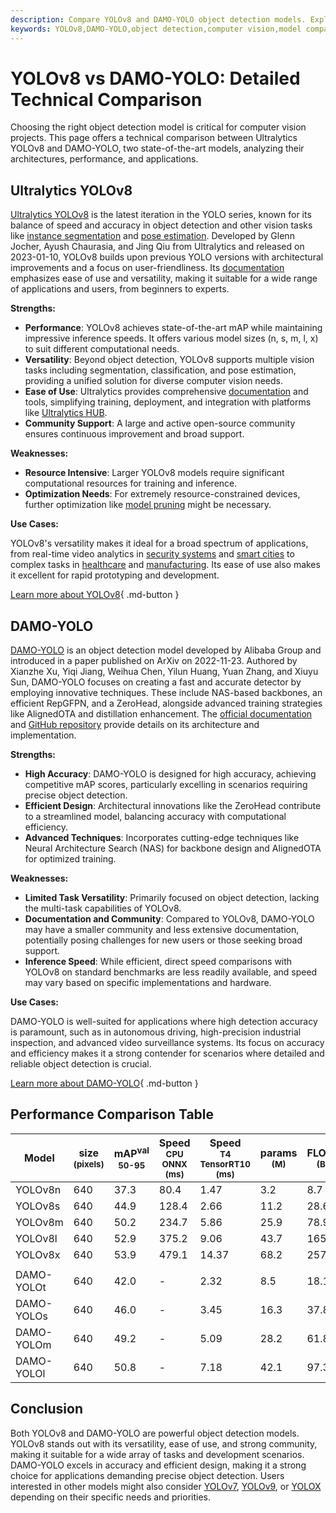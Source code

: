 ```yaml
---
description: Compare YOLOv8 and DAMO-YOLO object detection models. Explore differences in performance, architecture, and applications to choose the best fit.
keywords: YOLOv8,DAMO-YOLO,object detection,computer vision,model comparison,YOLO,Ultralytics,deep learning,accuracy,inference speed
---
```


# YOLOv8 vs DAMO-YOLO: Detailed Technical Comparison

Choosing the right object detection model is critical for computer vision projects. This page offers a technical comparison between Ultralytics YOLOv8 and DAMO-YOLO, two state-of-the-art models, analyzing their architectures, performance, and applications.

<script async src="https://cdn.jsdelivr.net/npm/chart.js"></script>
<script defer src="../../javascript/benchmark.js"></script>

<canvas id="modelComparisonChart" width="1024" height="400" active-models='["YOLOv8", "DAMO-YOLO"]'></canvas>

## Ultralytics YOLOv8

[Ultralytics YOLOv8](https://github.com/ultralytics/ultralytics) is the latest iteration in the YOLO series, known for its balance of speed and accuracy in object detection and other vision tasks like [instance segmentation](https://www.ultralytics.com/glossary/instance-segmentation) and [pose estimation](https://docs.ultralytics.com/tasks/pose/). Developed by Glenn Jocher, Ayush Chaurasia, and Jing Qiu from Ultralytics and released on 2023-01-10, YOLOv8 builds upon previous YOLO versions with architectural improvements and a focus on user-friendliness. Its [documentation](https://docs.ultralytics.com/models/yolov8/) emphasizes ease of use and versatility, making it suitable for a wide range of applications and users, from beginners to experts.

**Strengths:**

- **Performance**: YOLOv8 achieves state-of-the-art mAP while maintaining impressive inference speeds. It offers various model sizes (n, s, m, l, x) to suit different computational needs.
- **Versatility**: Beyond object detection, YOLOv8 supports multiple vision tasks including segmentation, classification, and pose estimation, providing a unified solution for diverse computer vision needs.
- **Ease of Use**: Ultralytics provides comprehensive [documentation](https://docs.ultralytics.com/guides/) and tools, simplifying training, deployment, and integration with platforms like [Ultralytics HUB](https://www.ultralytics.com/hub).
- **Community Support**: A large and active open-source community ensures continuous improvement and broad support.

**Weaknesses:**

- **Resource Intensive**: Larger YOLOv8 models require significant computational resources for training and inference.
- **Optimization Needs**: For extremely resource-constrained devices, further optimization like [model pruning](https://www.ultralytics.com/glossary/pruning) might be necessary.

**Use Cases:**

YOLOv8's versatility makes it ideal for a broad spectrum of applications, from real-time video analytics in [security systems](https://www.ultralytics.com/blog/security-alarm-system-projects-with-ultralytics-yolov8) and [smart cities](https://www.ultralytics.com/blog/computer-vision-ai-in-smart-cities) to complex tasks in [healthcare](https://www.ultralytics.com/solutions/ai-in-healthcare) and [manufacturing](https://www.ultralytics.com/solutions/ai-in-manufacturing). Its ease of use also makes it excellent for rapid prototyping and development.

[Learn more about YOLOv8](https://docs.ultralytics.com/models/yolov8/){ .md-button }

## DAMO-YOLO

[DAMO-YOLO](https://github.com/tinyvision/DAMO-YOLO) is an object detection model developed by Alibaba Group and introduced in a paper published on ArXiv on 2022-11-23. Authored by Xianzhe Xu, Yiqi Jiang, Weihua Chen, Yilun Huang, Yuan Zhang, and Xiuyu Sun, DAMO-YOLO focuses on creating a fast and accurate detector by employing innovative techniques. These include NAS-based backbones, an efficient RepGFPN, and a ZeroHead, alongside advanced training strategies like AlignedOTA and distillation enhancement. The [official documentation](https://github.com/tinyvision/DAMO-YOLO/blob/master/README.md) and [GitHub repository](https://github.com/tinyvision/DAMO-YOLO) provide details on its architecture and implementation.

**Strengths:**

- **High Accuracy**: DAMO-YOLO is designed for high accuracy, achieving competitive mAP scores, particularly excelling in scenarios requiring precise object detection.
- **Efficient Design**: Architectural innovations like the ZeroHead contribute to a streamlined model, balancing accuracy with computational efficiency.
- **Advanced Techniques**: Incorporates cutting-edge techniques like Neural Architecture Search (NAS) for backbone design and AlignedOTA for optimized training.

**Weaknesses:**

- **Limited Task Versatility**: Primarily focused on object detection, lacking the multi-task capabilities of YOLOv8.
- **Documentation and Community**: Compared to YOLOv8, DAMO-YOLO may have a smaller community and less extensive documentation, potentially posing challenges for new users or those seeking broad support.
- **Inference Speed**: While efficient, direct speed comparisons with YOLOv8 on standard benchmarks are less readily available, and speed may vary based on specific implementations and hardware.

**Use Cases:**

DAMO-YOLO is well-suited for applications where high detection accuracy is paramount, such as in autonomous driving, high-precision industrial inspection, and advanced video surveillance systems. Its focus on accuracy and efficiency makes it a strong contender for scenarios where detailed and reliable object detection is crucial.

[Learn more about DAMO-YOLO](https://github.com/tinyvision/DAMO-YOLO/blob/master/README.md){ .md-button }

## Performance Comparison Table

| Model      | size<br><sup>(pixels) | mAP<sup>val<br>50-95 | Speed<br><sup>CPU ONNX<br>(ms) | Speed<br><sup>T4 TensorRT10<br>(ms) | params<br><sup>(M) | FLOPs<br><sup>(B) |
| ---------- | --------------------- | -------------------- | ------------------------------ | ----------------------------------- | ------------------ | ----------------- |
| YOLOv8n    | 640                   | 37.3                 | 80.4                           | 1.47                                | 3.2                | 8.7               |
| YOLOv8s    | 640                   | 44.9                 | 128.4                          | 2.66                                | 11.2               | 28.6              |
| YOLOv8m    | 640                   | 50.2                 | 234.7                          | 5.86                                | 25.9               | 78.9              |
| YOLOv8l    | 640                   | 52.9                 | 375.2                          | 9.06                                | 43.7               | 165.2             |
| YOLOv8x    | 640                   | 53.9                 | 479.1                          | 14.37                               | 68.2               | 257.8             |
|            |                       |                      |                                |                                     |                    |                   |
| DAMO-YOLOt | 640                   | 42.0                 | -                              | 2.32                                | 8.5                | 18.1              |
| DAMO-YOLOs | 640                   | 46.0                 | -                              | 3.45                                | 16.3               | 37.8              |
| DAMO-YOLOm | 640                   | 49.2                 | -                              | 5.09                                | 28.2               | 61.8              |
| DAMO-YOLOl | 640                   | 50.8                 | -                              | 7.18                                | 42.1               | 97.3              |

## Conclusion

Both YOLOv8 and DAMO-YOLO are powerful object detection models. YOLOv8 stands out with its versatility, ease of use, and strong community, making it suitable for a wide array of tasks and development scenarios. DAMO-YOLO excels in accuracy and efficient design, making it a strong choice for applications demanding precise object detection. Users interested in other models might also consider [YOLOv7](https://docs.ultralytics.com/models/yolov7/), [YOLOv9](https://docs.ultralytics.com/models/yolov9/), or [YOLOX](https://docs.ultralytics.com/compare/yolov8-vs-yolox/) depending on their specific needs and priorities.
